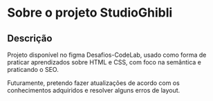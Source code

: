 # Sobre o projeto StudioGhibli
## Descrição
Projeto disponível no figma Desafios-CodeLab, usado como forma de praticar aprendizados sobre HTML e CSS, com foco na semântica e praticando o SEO.

Futuramente, pretendo fazer atualizações de acordo com os conhecimentos adquiridos e resolver alguns erros de layout.
